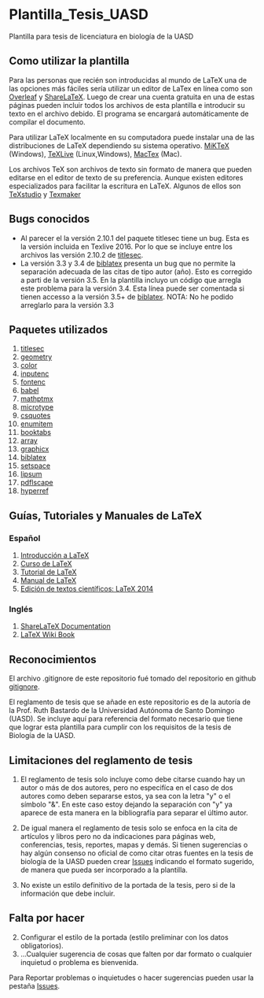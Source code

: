 # Plantilla_Tesis_UASD

Plantilla para tesis de licenciatura en biología de la UASD

## Como utilizar la plantilla

Para las personas que recién son introducidas al mundo de LaTeX una de las opciones más fáciles sería utilizar un editor de LaTex en línea como son [Overleaf](https://www.overleaf.com/) y [ShareLaTeX](https://www.sharelatex.com/).
Luego de crear una cuenta gratuita en una de estas páginas pueden incluir todos los archivos de esta plantilla e introducir su texto en el archivo debido.
El programa se encargará automáticamente de compilar el documento.

Para utilizar LaTeX localmente en su computadora puede instalar una de las distribuciones de LaTeX dependiendo su sistema operativo.
[MiKTeX](https://miktex.org/) (Windows), [TeXLive](https://www.tug.org/texlive/) (Linux,Windows), [MacTex](https://www.tug.org/mactex/) (Mac).

Los archivos TeX son archivos de texto sin formato de manera que pueden editarse en el editor de texto de su preferencia.
Aunque existen editores especializados para facilitar la escritura en LaTeX.
Algunos de ellos son [TeXstudio](http://www.texstudio.org/) y [Texmaker](http://www.xm1math.net/texmaker/)

## Bugs conocidos

* Al parecer el la versión 2.10.1 del paquete titlesec tiene un bug.
Esta es la versión incluida en Texlive 2016.
Por lo que se incluye entre los archivos las versión 2.10.2 de [titlesec](https://www.ctan.org/pkg/titlesec).
* La versión 3.3 y 3.4 de [biblatex](https://www.ctan.org/pkg/biblatex) presenta un bug que no permite la separación adecuada de las citas de tipo autor (año).
Esto es corregido a parti de la versión 3.5.
En la plantilla incluyo un código que arregla este problema para la versión 3.4.
Esta línea puede ser comentada si tienen accesso a la versión 3.5+ de [biblatex](https://www.ctan.org/pkg/biblatex).
NOTA: No he podido arreglarlo para la versión 3.3
## Paquetes utilizados

1. [titlesec](https://www.ctan.org/pkg/titlesec)
2. [geometry](https://www.ctan.org/pkg/geometry)
3. [color](https://www.ctan.org/pkg/color)
4. [inputenc](https://www.ctan.org/pkg/inputenc)
5. [fontenc](https://www.ctan.org/pkg/fontenc)
6. [babel](https://www.ctan.org/pkg/babel)
7. [mathptmx](https://www.ctan.org/pkg/mathptmx)
8. [microtype](https://www.ctan.org/pkg/microtype)
9. [csquotes](https://www.ctan.org/pkg/csquotes)
10. [enumitem](https://www.ctan.org/pkg/enumitem)
11. [booktabs](https://www.ctan.org/pkg/booktabs)
12. [array](https://www.ctan.org/pkg/array)
13. [graphicx](https://www.ctan.org/pkg/graphicx)
14. [biblatex](https://www.ctan.org/pkg/biblatex)
15. [setspace](https://www.ctan.org/pkg/setspace)
16. [lipsum](https://www.ctan.org/pkg/lipsum)
17. [pdflscape](https://www.ctan.org/pkg/pdflscape)
18. [hyperref](https://www.ctan.org/pkg/hyperref)

## Guías, Tutoriales y Manuales de LaTeX

### Español

1. [Introducción a LaTeX](http://pcmap.unizar.es/~pilar/latex.pdf)
2. [Curso de LaTeX](http://matematicas.uclm.es/earanda/wp-content/uploads/downloads/2013/10/latex.pdf)
3. [Tutorial de LaTeX](http://www2.dis.ulpgc.es/~lalvarez/teaching/pi/latex/TutorialLatex.pdf)
4. [Manual de LaTeX](https://es.wikibooks.org/wiki/Manual_de_LaTeX)
5. [Edición de textos científicos: LaTeX 2014](http://tecdigital.tec.ac.cr/revistamatematica/Libros/LATEX/LaTeX_2014.pdf)

### Inglés

1. [ShareLaTeX Documentation](https://www.sharelatex.com/learn)
2. [LaTeX Wiki Book](https://en.wikibooks.org/wiki/LaTeX)

## Reconocimientos

El archivo .gitignore de este repositorio fué tomado del repositorio en github [gitignore](https://github.com/github/gitignore).

El reglamento de tesis que se añade en este repositorio es de la autoría de la Prof. Ruth Bastardo de la Universidad Autónoma de Santo Domingo (UASD).
Se incluye aquí para referencia del formato necesario que tiene que lograr esta plantilla para cumplir con los requisitos de la tesis de Biología de la UASD.

## Limitaciones del reglamento de tesis

1. El reglamento de tesis solo incluye como debe citarse cuando hay un autor o más de dos autores, pero no especifíca en el caso de dos autores como deben separarse estos, ya sea con la letra "y" o el símbolo "&". En este caso estoy dejando la separación con  "y" ya aparece de esta manera en la bibliografía para separar el último autor.

2. De igual manera el reglamento de tesis solo se enfoca en la cita de artículos y libros pero no da indicaciones para páginas web, conferencias, tesis, reportes, mapas y demás. Si tienen sugerencias o hay algún consenso no oficial de como citar otras fuentes en la tesis de biología de la UASD pueden crear [Issues](https://github.com/fpichardom/Plantilla_Tesis_UASD/issues) indicando el formato sugerido, de manera que pueda ser incorporado a la plantilla.
3. No existe un estilo definitivo de la portada de la tesis, pero si de la información que debe incluir.
## Falta por hacer

2. Configurar el estilo de la portada (estilo preliminar con los datos obligatorios).
4. ...Cualquier sugerencia de cosas que falten por dar formato o cualquier inquietud o problema es bienvenida.

Para Reportar problemas o inquietudes o hacer sugerencias pueden usar la pestaña [Issues](https://github.com/fpichardom/Plantilla_Tesis_UASD/issues).
